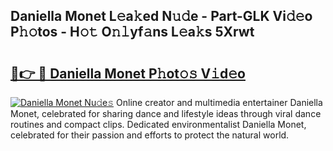 ## Daniella Monet L𝚎a𝚔ed N𝚞𝚍e - Part-GLK Vi𝚍𝚎o P𝚑𝚘tos - H𝚘𝚝 O𝚗𝚕yf𝚊ns L𝚎a𝚔s 5Xrwt

# <h2><a href="http://kf9f9y0.oniu.top/?m=Daniella+Monet">🔗👉 🔴 Daniella Monet P𝚑ot𝚘𝚜 V𝚒d𝚎o</a></h2>

[![Daniella Monet Nu𝚍e𝚜](https://i.imgur.com/0qMVB7G.gif)](http://kf9f9y0.oniu.top/?m=Daniella+Monet)
Online creator and multimedia entertainer Daniella Monet, celebrated for sharing dance and lifestyle ideas through viral dance routines and compact clips. Dedicated environmentalist Daniella Monet, celebrated for their passion and efforts to protect the natural world.  
